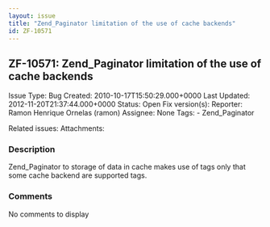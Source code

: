 ```yaml
---
layout: issue
title: "Zend_Paginator limitation of the use of cache backends"
id: ZF-10571
---
```


ZF-10571: Zend\_Paginator limitation of the use of cache backends
-----------------------------------------------------------------

 Issue Type: Bug Created: 2010-10-17T15:50:29.000+0000 Last Updated: 2012-11-20T21:37:44.000+0000 Status: Open Fix version(s): 
 Reporter:  Ramon Henrique Ornelas (ramon)  Assignee:  None  Tags: - Zend\_Paginator
 
 Related issues: 
 Attachments: 
### Description

Zend\_Paginator to storage of data in cache makes use of tags only that some cache backend are supported tags.

 

 

### Comments

No comments to display